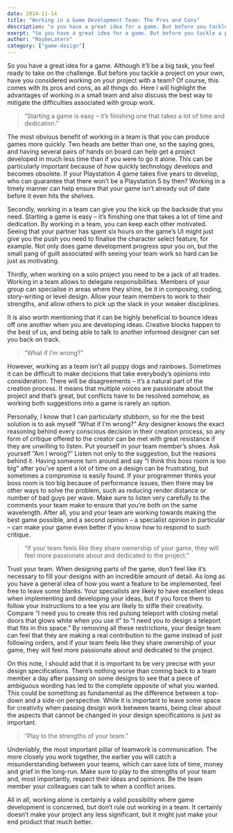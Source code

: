 ```yaml
---
date: 2014-11-14
title: "Working in a Game Development Team: The Pros and Cons"
description: "o you have a great idea for a game. But before you tackle a project on your own, have you considered working on your project with a team?"
exerpt: "So you have a great idea for a game. But before you tackle a project on your own, have you considered working on your project with a team?"
author: "MaybeLaterx"
category: ["game-design"]
---
```


So you have a great idea for a game. Although it’ll be a big task, you feel ready to take on the challenge. But before you tackle a project on your own, have you considered working on your project with a team? Of course, this comes with its pros and cons, as all things do. Here I will highlight the advantages of working in a small team and also discuss the best way to mitigate the difficulties associated with group work.

> “Starting a game is easy – it’s finishing one that takes a lot of time and dedication.”

The most obvious benefit of working in a team is that you can produce games more quickly. Two heads are better than one, so the saying goes, and having several pairs of hands on board can help get a project developed in much less time than if you were to go it alone. This can be particularly important because of how quickly technology develops and becomes obsolete. If your Playstation 4 game takes five years to develop, who can guarantee that there won’t be a Playstation 5 by then? Working in a timely manner can help ensure that your game isn’t already out of date before it even hits the shelves.

Secondly, working in a team can give you the kick up the backside that you need. Starting a game is easy – it’s finishing one that takes a lot of time and dedication. By working in a team, you can keep each other motivated. Seeing that your partner has spent six hours on the game’s UI might just give you the push you need to finalise the character select feature, for example. Not only does game development progress spur you on, but the small pang of guilt associated with seeing your team work so hard can be just as motivating.

Thirdly, when working on a solo project you need to be a jack of all trades. Working in a team allows to delegate responsibilities. Members of your group can specialise in areas where they shine, be it in composing, coding, story-writing or level design. Allow your team members to work to their strengths, and allow others to pick up the slack in your weaker disciplines.

It is also worth mentioning that it can be highly beneficial to bounce ideas off one another when you are developing ideas. Creative blocks happen to the best of us, and being able to talk to another informed designer can set you back on track.

> “What if I’m wrong?”

However, working as a team isn’t all puppy dogs and rainbows. Sometimes it can be difficult to make decisions that take everybody’s opinions into consideration. There will be disagreements – it’s a natural part of the creation process. It means that multiple voices are passionate about the project and that’s great, but conflicts have to be resolved somehow, as working both suggestions into a game is rarely an option.

Personally, I know that I can particularly stubborn, so for me the best solution is to ask myself “What if I’m wrong?” Any designer knows the exact reasoning behind every conscious decision in their creation process, so any form of critique offered to the creator can be met with great resistance if they are unwilling to listen. Put yourself in your team member’s shoes. Ask yourself “Am I wrong?” Listen not only to the suggestion, but the reasons behind it. Having someone turn around and say “I think this boss room is too big” after you’ve spent a lot of time on a design can be frustrating, but sometimes a compromise is easily found. If your programmer thinks your boss room is too big because of performance issues, then there may be other ways to solve the problem, such as reducing render distance or number of bad guys per wave. Make sure to listen very carefully to the comments your team make to ensure that you’re both on the same wavelength. After all, you and your team are working towards making the best game possible, and a second opinion – a specialist opinion in particular – can make your game even better if you know how to respond to such critique.

> “If your team feels like they share ownership of your game, they will feel more passionate about and dedicated to the project.”

Trust your team. When designing parts of the game, don’t feel like it’s necessary to fill your designs with an incredible amount of detail. As long as you have a general idea of how you want a feature to be implemented, feel free to leave some blanks. Your specialists are likely to have excellent ideas when implementing and developing your ideas, but if you force them to follow your instructions to a tee you are likely to stifle their creativity. Compare “I need you to create this red pulsing teleport with closing metal doors that glows white when you use it” to “I need you to design a teleport that fits in this space.” By removing all these restrictions, your design team can feel that they are making a real contribution to the game instead of just following orders, and if your team feels like they share ownership of your game, they will feel more passionate about and dedicated to the project.

On this note, I should add that it is important to be very precise with your design specifications. There’s nothing worse than coming back to a team member a day after passing on some designs to see that a piece of ambiguous wording has led to the complete opposite of what you wanted. This could be something as fundamental as the difference between a top-down and a side-on perspective. While it is important to leave some space for creativity when passing design work between teams, being clear about the aspects that cannot be changed in your design specifications is just as important.

> “Play to the strengths of your team.”

Undeniably, the most important pillar of teamwork is communication. The more closely you work together, the earlier you will catch a misunderstanding between your teams, which can save lots of time, money and grief in the long-run. Make sure to play to the strengths of your team and, most importantly, respect their ideas and opinions. Be the team member your colleagues can talk to when a conflict arises.

All in all, working alone is certainly a valid possibility where game development is concerned, but don’t rule out working in a team. It certainly doesn’t make your project any less significant, but it might just make your end product that much better.
